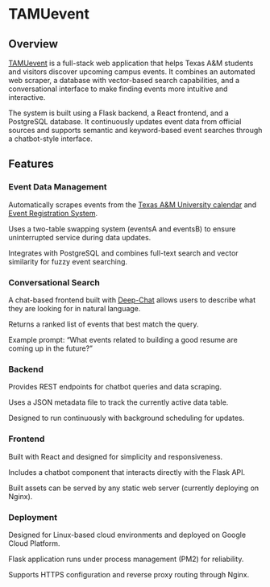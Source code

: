 # TAMUevent

## Overview

[TAMUevent](https://www.tamuevent.com) is a full-stack web application that helps Texas A&M students and visitors discover upcoming campus events. It combines an automated web scraper, a database with vector-based search capabilities, and a conversational interface to make finding events more intuitive and interactive.

The system is built using a Flask backend, a React frontend, and a PostgreSQL database. It continuously updates event data from official sources and supports semantic and keyword-based event searches through a chatbot-style interface.

## Features
### Event Data Management

Automatically scrapes events from the [Texas A&M University calendar](https://calendar.tamu.edu/) and [Event Registration System](https://ers.tamu.edu/).

Uses a two-table swapping system (eventsA and eventsB) to ensure uninterrupted service during data updates.

Integrates with PostgreSQL and combines full-text search and vector similarity for fuzzy event searching.

### Conversational Search

A chat-based frontend built with [Deep-Chat](https://github.com/OvidijusParsiunas/deep-chat.git) allows users to describe what they are looking for in natural language.

Returns a ranked list of events that best match the query.

Example prompt: “What events related to building a good resume are coming up in the future?”

### Backend

Provides REST endpoints for chatbot queries and data scraping.

Uses a JSON metadata file to track the currently active data table.

Designed to run continuously with background scheduling for updates.

### Frontend

Built with React and designed for simplicity and responsiveness.

Includes a chatbot component that interacts directly with the Flask API.

Built assets can be served by any static web server (currently deploying on Nginx).

### Deployment

Designed for Linux-based cloud environments and deployed on Google Cloud Platform.

Flask application runs under process management (PM2) for reliability.

Supports HTTPS configuration and reverse proxy routing through Nginx.